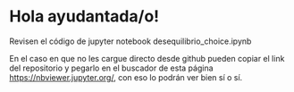 # Hola ayudantada/o!

Revisen el código de jupyter notebook desequilibrio_choice.ipynb

En el caso en que no les cargue directo desde github pueden copiar el link del repositorio y pegarlo en el buscador de esta página https://nbviewer.jupyter.org/, con eso lo podrán ver bien sí o sí.
